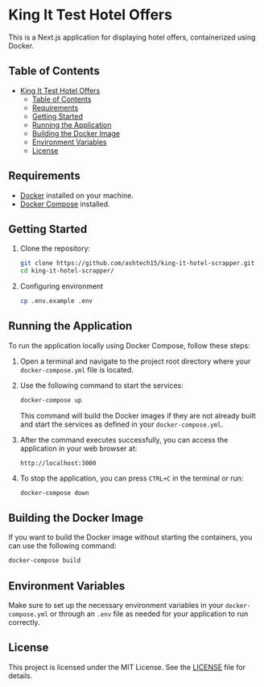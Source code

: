 # King It Test Hotel Offers

This is a Next.js application for displaying hotel offers, containerized using Docker.

## Table of Contents

- [King It Test Hotel Offers](#king-it-test-hotel-offers)
  - [Table of Contents](#table-of-contents)
  - [Requirements](#requirements)
  - [Getting Started](#getting-started)
  - [Running the Application](#running-the-application)
  - [Building the Docker Image](#building-the-docker-image)
  - [Environment Variables](#environment-variables)
  - [License](#license)

## Requirements

- [Docker](https://www.docker.com/get-started) installed on your machine.
- [Docker Compose](https://docs.docker.com/compose/install/) installed.

## Getting Started

1. Clone the repository:

   ```bash
   git clone https://github.com/ashtech15/king-it-hotel-scrapper.git
   cd king-it-hotel-scrapper/
   ```

2. Configuring environment
   ```bash
   cp .env.example .env
   ```

## Running the Application

To run the application locally using Docker Compose, follow these steps:

1. Open a terminal and navigate to the project root directory where your `docker-compose.yml` file is located.

2. Use the following command to start the services:

   ```bash
   docker-compose up
   ```

   This command will build the Docker images if they are not already built and start the services as defined in your `docker-compose.yml`.

3. After the command executes successfully, you can access the application in your web browser at:

   ```
   http://localhost:3000
   ```

4. To stop the application, you can press `CTRL+C` in the terminal or run:

   ```bash
   docker-compose down
   ```

## Building the Docker Image

If you want to build the Docker image without starting the containers, you can use the following command:

```bash
docker-compose build
```

## Environment Variables

Make sure to set up the necessary environment variables in your `docker-compose.yml` or through an `.env` file as needed for your application to run correctly.

## License

This project is licensed under the MIT License. See the [LICENSE](LICENSE) file for details.
